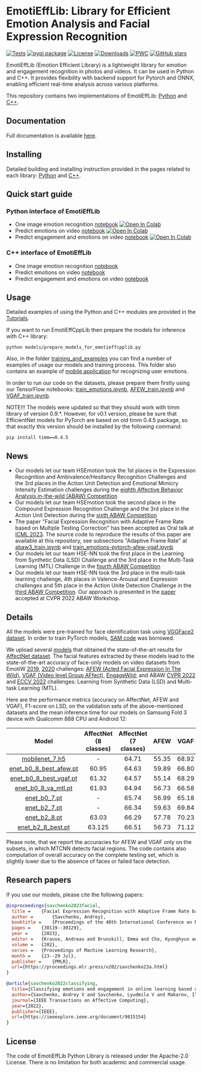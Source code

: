 # EmotiEffLib: Library for Efficient Emotion Analysis and Facial Expression Recognition
[![Tests](https://github.com/av-savchenko/EmotiEffLib/actions/workflows/tests.yml/badge.svg)](https://github.com/av-savchenko/EmotiEffLib/actions/workflows/tests.yml)
[![pypi package](https://img.shields.io/badge/version-v1.0-blue)]([https://pypi.org/project/emotiefflib](https://pypi.org/project/emotiefflib/))
[![License](https://img.shields.io/pypi/l/emotiefflib)](https://github.com/av-savchenko/EmotiEffLib/blob/main/LICENSE)
[![Downloads](https://static.pepy.tech/personalized-badge/emotiefflib?period=total&units=international_system&left_color=grey&right_color=blue&left_text=pip%20installs)](https://pepy.tech/project/emotiefflib)
[![PWC](https://img.shields.io/endpoint.svg?url=https://paperswithcode.com/badge/classifying-emotions-and-engagement-in-online/facial-expression-recognition-on-affectnet)](https://paperswithcode.com/sota/facial-expression-recognition-on-affectnet?p=classifying-emotions-and-engagement-in-online)
[![GitHub stars](https://img.shields.io/github/stars/av-savchenko/emotiefflib.svg?style=social&label=Star&maxAge=8640)](https://github.com/av-savchenko/emotiefflib/stargazers/)

EmotiEffLib (Emotion Efficient Library) is a lightweight library for emotion and
engagement recognition in photos and videos. It can be used in Python and C++.
It provides flexibility with backend support for Pytorch and ONNX, enabling
efficient real-time analysis across various platforms.

This repository contains two implementations of EmotiEffLib: [Python](emotiefflib/README.md) and [C++](emotieffcpplib/README.md).

## Documentation

Full documentation is available [here](https://av-savchenko.github.io/EmotiEffLib/).

## Installing

Detailed building and installing instruction provided in the pages related to
each library: [Python](emotiefflib/README.md) and [C++](emotieffcpplib/README.md).

## Quick start guide
### Python interface of EmotiEffLib
- One image emotion recognition [notebook](https://github.com/av-savchenko/EmotiEffLib/blob/main/docs/tutorials/python/One%20image%20emotion%20recognition.ipynb) [![Open In Colab](https://colab.research.google.com/assets/colab-badge.svg)](https://colab.research.google.com/github/av-savchenko/EmotiEffLib/blob/main/docs/tutorials/python/One%20image%20emotion%20recognition.ipynb)
- Predict emotions on video [notebook](https://github.com/av-savchenko/EmotiEffLib/blob/main/docs/tutorials/python/Predict%20emotions%20on%20video.ipynb) [![Open In Colab](https://colab.research.google.com/assets/colab-badge.svg)](https://colab.research.google.com/github/av-savchenko/EmotiEffLib/blob/main/docs/tutorials/python/Predict%20emotions%20on%20video.ipynb)
- Predict engagement and emotions on video [notebook](https://github.com/av-savchenko/EmotiEffLib/blob/main/docs/tutorials/python/Predict%20engagement%20and%20emotions%20on%20video.ipynb) [![Open In Colab](https://colab.research.google.com/assets/colab-badge.svg)](https://colab.research.google.com/github/av-savchenko/EmotiEffLib/blob/main/docs/tutorials/python/Predict%20engagement%20and%20emotions%20on%20video.ipynb)

### C++ interface of EmotiEffLib
- One image emotion recognition [notebook](https://github.com/av-savchenko/EmotiEffLib/blob/main/docs/tutorials/cpp/One%20image%20emotion%20recognition.ipynb)
- Predict emotions on video [notebook](https://github.com/av-savchenko/EmotiEffLib/blob/main/docs/tutorials/cpp/Predict%20emotions%20on%20video.ipynb)
- Predict engagement and emotions on video [notebook](https://github.com/av-savchenko/EmotiEffLib/blob/main/docs/tutorials/cpp/Predict%20engagement%20and%20emotions%20on%20video.ipynb)

## Usage

Detailed examples of using the Python and C++ modules are provided in the [Tutorials](docs/tutorials/README.md).

If you want to run EmotiEffCppLib then prepare the models for inference with C++ library:
```
python models/prepare_models_for_emotieffcpplib.py
```

Also, in the folder [training_and_examples](training_and_examples/README.md) you can find a number
of examples of usage our models and training process. This folder also contains an example of
[mobile application](training_and_examples/mobile_app) for recognizing user emotions.

In order to run our code on the datasets, please prepare them firstly using our TensorFlow notebooks: [train_emotions.ipynb](training_and_examples/affectnet/train_emotions.ipynb), [AFEW_train.ipynb](training_and_examples/AFEW_train.ipynb) and [VGAF_train.ipynb](training_and_examples/VGAF_train.ipynb).

NOTE!!! The models were updated so that they should work with timm library of version 0.9.*. However, for v0.1 version, please be sure that EfficientNet models for PyTorch are based on old timm 0.4.5 package, so that exactly this version should be installed by the following command:
```
pip install timm==0.4.5
```

## News
- Our models let our team HSEmotion took the 1st places in the Expression Recognition and Ambivalence/Hesitancy Recognition Challenges and the 3rd places in the Action Unit Detection and Emotional Mimicry Intensity Estimation challenges during the [eighth Affective Behavior Analysis in-the-wild (ABAW) Competition](https://affective-behavior-analysis-in-the-wild.github.io/8th/)
- Our models let our team HSEmotion took the second place in the Compound Expression Recognition Challenge and the 3rd place in the Action Unit Detection during the [sixth ABAW Competition](https://affective-behavior-analysis-in-the-wild.github.io/6th/)
- The paper "Facial Expression Recognition with Adaptive Frame Rate based on Multiple Testing Correction" has been accepted as Oral talk at [ICML 2023](https://icml.cc/Conferences/2023). The source code to reproduce the results of this paper are available at this repository, see subsections "Adaptive Frame Rate" at [abaw3_train.ipynb](https://github.com/av-savchenko/EmotiEffLib/blob/main/training_and_examples/ABAW/abaw3_train.ipynb) and [train_emotions-pytorch-afew-vgaf.ipynb](https://github.com/av-savchenko/EmotiEffLib/blob/main/training_and_examples/affectnet/train_emotions-pytorch-afew-vgaf.ipynb)
- Our models let our team HSE-NN took the first place in the Learning from Synthetic Data (LSD) Challenge and the 3rd place in the Multi-Task Learning (MTL) Challenge in the [fourth ABAW Competition](https://ibug.doc.ic.ac.uk/resources/eccv-2023-4th-abaw/)
- Our models let our team HSE-NN took the 3rd place in the multi-task learning challenge, 4th places in Valence-Arousal and Expression challenges and 5th place in the Action Unite Detection Challenge in the [third ABAW Competition](https://ibug.doc.ic.ac.uk/resources/cvpr-2022-3rd-abaw/). Our approach is presented in the [paper](https://arxiv.org/abs/2203.13436) accepted at CVPR 2022 ABAW Workshop.

## Details
All the models were pre-trained for face identification task using [VGGFace2 dataset](https://github.com/ox-vgg/vgg_face2). In order to train PyTorch models, [SAM code](https://github.com/davda54/sam) was borrowed.

We upload several [models](models/affectnet_emotions) that obtained the state-of-the-art results for [AffectNet dataset](http://mohammadmahoor.com/affectnet/). The facial features extracted by these models lead to the state-of-the-art accuracy of face-only models on video datasets from EmotiW [2019](https://sites.google.com/view/emotiw2019), [2020](https://sites.google.com/view/emotiw2020) challenges: [AFEW (Acted Facial Expression In The Wild)](https://cs.anu.edu.au/few/AFEW.html), [VGAF (Video level Group AFfect)](https://ieeexplore.ieee.org/document/8925231),  [EngageWild](https://ieeexplore.ieee.org/document/8615851); and ABAW [CVPR 2022](https://ibug.doc.ic.ac.uk/resources/cvpr-2022-3rd-abaw/) and [ECCV 2022](https://ibug.doc.ic.ac.uk/resources/eccv-2023-4th-abaw/) challenges: Learning from Synthetic Data (LSD) and Multi-task Learning (MTL).

Here are the performance metrics (accuracy on AffectNet, AFEW and VGAF), F1-score on LSD, on the validation sets of the above-mentioned datasets and the mean inference time for our models on Samsung Fold 3 device with Qualcomm 888 CPU and Android 12:

| Model | AffectNet (8 classes)  | AffectNet (7 classes)   | AFEW  | VGAF  | LSD | MTL | Inference time, ms | Model size, MB
| :---:   | :-: | :-: | :-: | :-: | :-: | :-: | :-: | :-: |
| [mobilenet_7.h5](models/affectnet_emotions/mobilenet_7.h5) | -  |  64.71   | 55.35 | 68.92  | - | 1.099 | 16 ± 5| 14 |
| [enet_b0_8_best_afew.pt](models/affectnet_emotions/enet_b0_8_best_afew.pt) | 60.95  | 64.63  | 59.89  | 66.80  | 59.32 | 1.110 |59 ± 26 | 16 |
| [enet_b0_8_best_vgaf.pt](models/affectnet_emotions/enet_b0_8_best_vgaf.pt) | 61.32   | 64.57   | 55.14  | 68.29  | 59.72 | 1.123 |59 ± 26 | 16 |
| [enet_b0_8_va_mtl.pt](models/affectnet_emotions/enet_b0_8_va_mtl.pt) | 61.93   | 64.94   | 56.73  | 66.58  | 60.94 | 1.276 |60 ± 32 | 16 |
| [enet_b0_7.pt](models/affectnet_emotions/enet_b0_7.pt) | -    | 65.74   | 56.99  | 65.18  | - | 1.111 |59 ± 26 | 16 |
| [enet_b2_7.pt](models/affectnet_emotions/enet_b2_7.pt) | -    | 66.34   | 59.63  | 69.84  | - | 1.134 |191 ± 18 | 30 |
| [enet_b2_8.pt](models/affectnet_emotions/enet_b2_8.pt) | 63.03  | 66.29 | 57.78  | 70.23  | 52.06 | 1.147 |191 ± 18 | 30 |
| [enet_b2_8_best.pt](models/affectnet_emotions/enet_b2_8_best.pt) | 63.125  | 66.51 | 56.73  | 71.12  | - | - |191 ± 18 | 30 |

Please note, that we report the accuracies for AFEW and VGAF only on the subsets, in which MTCNN detects facial regions. The code contains also computation of overall accuracy on the complete testing set, which is slightly lower due to the absence of faces or failed face detection.


## Research papers

If you use our models, please cite the following papers:
```BibTex
@inproceedings{savchenko2023facial,
  title = 	 {Facial Expression Recognition with Adaptive Frame Rate based on Multiple Testing Correction},
  author =       {Savchenko, Andrey},
  booktitle = 	 {Proceedings of the 40th International Conference on Machine Learning (ICML)},
  pages = 	 {30119--30129},
  year = 	 {2023},
  editor = 	 {Krause, Andreas and Brunskill, Emma and Cho, Kyunghyun and Engelhardt, Barbara and Sabato, Sivan and Scarlett, Jonathan},
  volume = 	 {202},
  series = 	 {Proceedings of Machine Learning Research},
  month = 	 {23--29 Jul},
  publisher =    {PMLR},
  url={https://proceedings.mlr.press/v202/savchenko23a.html}
}
```

```BibTex
@article{savchenko2022classifying,
  title={Classifying emotions and engagement in online learning based on a single facial expression recognition neural network},
  author={Savchenko, Andrey V and Savchenko, Lyudmila V and Makarov, Ilya},
  journal={IEEE Transactions on Affective Computing},
  year={2022},
  publisher={IEEE},
  url={https://ieeexplore.ieee.org/document/9815154}
}
```

## License

The code of EmotiEffLib Python Library is released under the Apache-2.0 License. There is no limitation for both academic and commercial usage.
